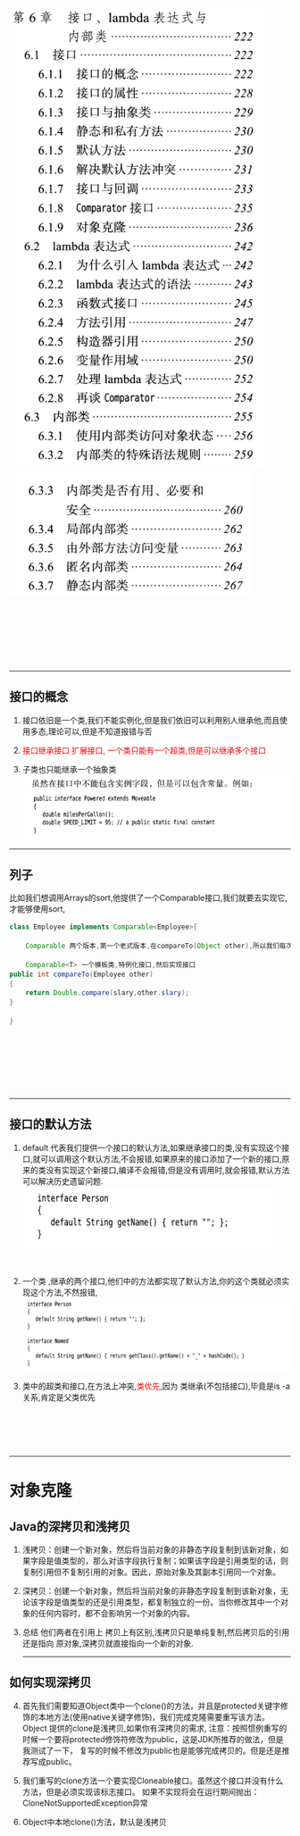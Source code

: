 ![](2021-11-30-22-39-50.png)
![](2021-11-30-22-40-21.png)

<br>
<br>
<br>
<br>
<br>
<br>

---

## 接口的概念
1. 接口依旧是一个类,我们不能实例化,但是我们依旧可以利用别人继承他,而且使用多态,理论可以,但是不知道报错与否

2. <span style="color: red">接口继承接口 扩展接口, 一个类只能有一个超类,但是可以继承多个接口</span>
3. 子类也只能继承一个抽象类
![](2021-11-30-23-19-18.png)

---

## 列子
比如我们想调用Arrays的sort,他提供了一个Comparable接口,我们就要去实现它,才能够使用sort,
```java
class Employee implements Comparable<Employee>{
    
    Comparable 两个版本,第一个老式版本,在compareTo(Object other),所以我们每次都要把我们自定义的类转换成Object类型  ,可以用,但是被淘汰了
    
    Comparable<T> 一个模板类,特例化接口,然后实现接口
public int compareTo(Employee other)
{
    return Double.compare(slary,other.slary);
}

}


```

<br>
<br>
<br>
<br>
<br>
<br>

---

## 接口的默认方法
1. default 代表我们提供一个接口的默认方法,如果继承接口的类,没有实现这个接口,就可以调用这个默认方法,不会报错,如果原来的接口添加了一个新的接口,原来的类没有实现这个新接口,编译不会报错,但是没有调用时,就会报错,默认方法可以解决历史遗留问题.
![](2021-11-30-23-30-43.png)

<br>

2. 一个类 ,继承的两个接口,他们中的方法都实现了默认方法,你的这个类就必须实现这个方法,不然报错,
 ![](2021-11-30-23-33-54.png)

3. 类中的超类和接口,在方法上冲突,<span style="color: red">类优先</span>,因为 类继承(不包括接口),毕竟是is -a关系,肯定是父类优先  

<br>
<br>
<br>
<br>

---

# 对象克隆

## Java的深拷贝和浅拷贝
1. 浅拷贝：创建一个新对象，然后将当前对象的非静态字段复制到该新对象，如果字段是值类型的，那么对该字段执行复制；如果该字段是引用类型的话，则复制引用但不复制引用的对象。因此，原始对象及其副本引用同一个对象。
2. 深拷贝：创建一个新对象，然后将当前对象的非静态字段复制到该新对象，无论该字段是值类型的还是引用类型，都复制独立的一份。当你修改其中一个对象的任何内容时，都不会影响另一个对象的内容。
3. 总结 他们两者在引用上 拷贝上有区别,浅拷贝只是单纯复制,然后拷贝后的引用还是指向   原对象,深拷贝就直接指向一个新的对象.
   

   ---

## 如何实现深拷贝
4. 首先我们需要知道Object类中一个clone()的方法，并且是protected关键字修饰的本地方法(使用native关键字修饰)，我们完成克隆需要重写该方法。Object 提供的clone是浅拷贝,如果你有深拷贝的需求,
注意：按照惯例重写的时候一个要将protected修饰符修改为public，这是JDK所推荐的做法，但是我测试了一下，
复写的时候不修改为public也是能够完成拷贝的。但是还是推荐写成public。


2. 我们重写的clone方法一个要实现Cloneable接口。虽然这个接口并没有什么方法，但是必须实现该标志接口。
如果不实现将会在运行期间抛出：CloneNotSupportedException异常

3. Object中本地clone()方法，默认是浅拷贝
